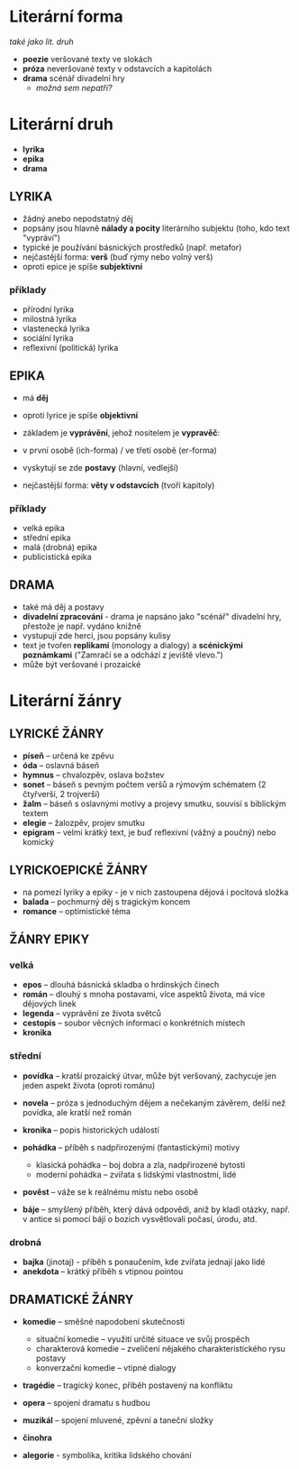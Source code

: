 
# Literární forma
_také jako lit. druh_
* **poezie** veršované texty ve slokách
* **próza** neveršované texty v odstavcích a kapitolách
* **drama** scénář divadelní hry
	* _možná sem nepatří?_

# Literární druh 
* **lyrika**
* **epika**
* **drama**

## LYRIKA

*   žádný anebo nepodstatný děj
*   popsány jsou hlavně **nálady a pocity** literárního subjektu (toho, kdo text "vypráví")
*   typické je používání básnických prostředků (např. metafor)
*   nejčastější forma: **verš** (buď rýmy nebo volný verš)
*   oproti epice je spíše **subjektivní**

### příklady
*   přírodní lyrika
*   milostná lyrika
*   vlastenecká lyrika
*   sociální lyrika
*   reflexivní (politická) lyrika

## EPIKA

*   má **děj**
*   oproti lyrice je spíše **objektivní**
*   základem je **vyprávění**, jehož nositelem je **vypravěč**:

*   v první osobě (ich-forma) / ve třetí osobě (er-forma)

*   vyskytují se zde **postavy** (hlavní, vedlejší)
*   nejčastější forma: **věty v odstavcích** (tvoří kapitoly)

### příklady
*   velká epika
*   střední epika
*   malá (drobná) epika
*   publicistická epika

## DRAMA

*   také má děj a postavy
*   **divadelní zpracování** - drama je napsáno jako "scénář" divadelní hry, přestože je např. vydáno knižně
*   vystupují zde herci, jsou popsány kulisy
*   text je tvořen **replikami** (monology a dialogy) a **scénickými poznámkami** ("Zamračí se a odchází z jeviště vlevo.")
*   může být veršované i prozaické

# Literární žánry

## LYRICKÉ ŽÁNRY

*   **píseň** – určená ke zpěvu
*   **óda** – oslavná báseň
*   **hymnus** – chvalozpěv, oslava božstev
*   **sonet** – báseň s pevným počtem veršů a rýmovým schématem (2 čtyřverší, 2 trojverší)
*   **žalm** – báseň s oslavnými motivy a projevy smutku, souvisí s biblickým textem
*   **elegie** – žalozpěv, projev smutku
*   **epigram** – velmi krátký text, je buď reflexivní (vážný a poučný) nebo komický

## LYRICKOEPICKÉ ŽÁNRY

*   na pomezí lyriky a epiky - je v nich zastoupena dějová i pocitová složka
*   **balada** – pochmurný děj s tragickým koncem
*   **romance** – optimistické téma

## ŽÁNRY EPIKY

### velká
*   **epos** – dlouhá básnická skladba o hrdinských činech
*   **román** – dlouhý s mnoha postavami, více aspektů života, má více dějových linek
*   **legenda** – vyprávění ze života světců
*   **cestopis** – soubor věcných informací o konkrétních místech
*	**kronika**

### střední
*   **povídka** – kratší prozaický útvar, může být veršovaný, zachycuje jen jeden aspekt života (oproti románu)
*   **novela** – próza s jednoduchým dějem a nečekaným závěrem, delší než povídka, ale kratší než román
*   **kronika** – popis historických událostí
*   **pohádka** – příběh s nadpřirozenými (fantastickými) motivy
	*   klasická pohádka – boj dobra a zla, nadpřirozené bytosti
	*   moderní pohádka – zvířata s lidskými vlastnostmi, lidé

*   **pověst** – váže se k reálnému místu nebo osobě
*   **báje** – smyšlený příběh, který dává odpovědi, aniž by kladl otázky, např. v antice si pomocí bájí o bozích vysvětlovali počasí, úrodu, atd.


### drobná
*   **bajka** (jinotaj) - příběh s ponaučením, kde zvířata jednají jako lidé
*   **anekdota** – krátký příběh s vtipnou pointou

## DRAMATICKÉ ŽÁNRY

*   **komedie** – směšné napodobení skutečnosti

	*   situační komedie – využití určité situace ve svůj prospěch
	*   charakterová komedie – zveličení nějakého charakteristického rysu postavy
	*   konverzační komedie – vtipné dialogy

*   **tragédie** – tragický konec, příběh postavený na konfliktu
*   **opera** – spojení dramatu s hudbou
*   **muzikál** – spojení mluvené, zpěvní a taneční složky
*   **činohra**
*	**alegorie** - symbolika, kritika lidského chování
